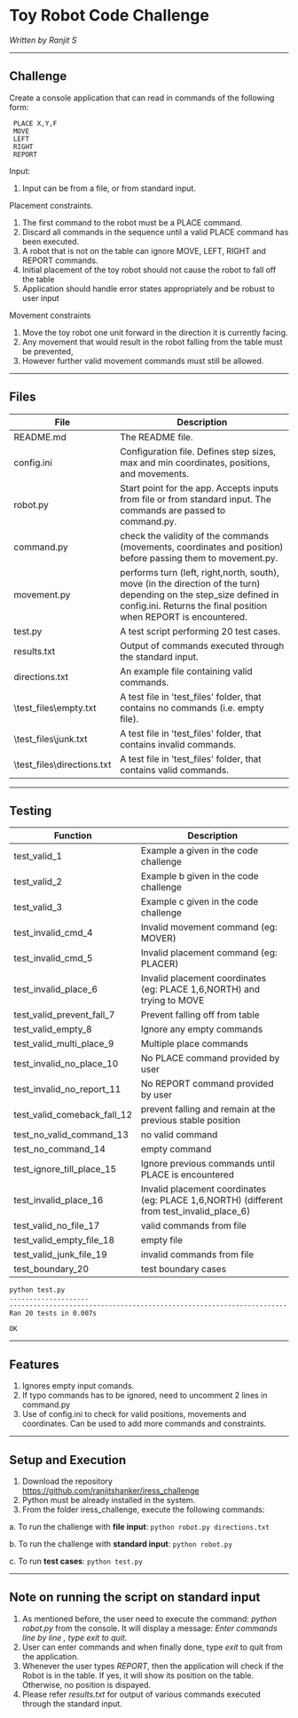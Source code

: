 # Toy Robot Code Challenge
*Written by Ranjit S*

-------------------------
Challenge
-------------------------
Create a console application that can read in commands of the following form:

     PLACE X,Y,F
     MOVE
     LEFT
     RIGHT
     REPORT

Input:
1. Input can be from a file, or from standard input.

Placement constraints.
1. The first command to the robot must be a PLACE command.
2. Discard all commands in the sequence until a valid PLACE command has been executed.
3. A robot that is not on the table can ignore MOVE, LEFT, RIGHT and REPORT commands.
4. Initial placement of the toy robot should not cause the robot to fall off the table 
5. Application should handle error states appropriately and be robust to user input

Movement constraints
1. Move the toy robot one unit forward in the direction it is currently facing.
2. Any movement that would result in the robot falling from the table must be prevented,
3. However further valid movement commands must still be allowed.
-------------------------
Files
-------------------------
File | Description
--- | ---
README.md | The README file.
config.ini |  Configuration file. Defines step sizes, max and min coordinates, positions, and movements.
robot.py |  Start point for the app. Accepts inputs from file or from standard input. The commands are passed to command.py.
command.py |  check the validity of the commands (movements, coordinates and position) before passing them to movement.py.
movement.py | performs turn (left, right,north, south), move (in the direction of the turn) depending on the step_size defined in config.ini. Returns the final position when REPORT is encountered.
test.py | A test script performing 20 test cases.
results.txt | Output of commands executed through the standard input.
directions.txt |  An example file containing valid commands.
\test_files\empty.txt |  A test file in 'test_files' folder, that contains no commands (i.e. empty file).
\test_files\junk.txt |  A test file in 'test_files' folder, that contains invalid commands.
\test_files\directions.txt | A test file in 'test_files' folder, that contains valid commands.
-------------------------
Testing
-------------------------
Function | Description
--- | ---
test_valid_1 | Example a given in the code challenge
test_valid_2 | Example b given in the code challenge
test_valid_3 | Example c given in the code challenge
test_invalid_cmd_4 | Invalid movement command (eg: MOVER)
test_invalid_cmd_5 | Invalid placement command (eg: PLACER)
test_invalid_place_6 | Invalid placement coordinates (eg: PLACE 1,6,NORTH) and trying to MOVE
test_valid_prevent_fall_7 | Prevent falling off from table
test_valid_empty_8 | Ignore any empty commands
test_valid_multi_place_9 | Multiple place commands
test_invalid_no_place_10 | No PLACE command provided by user
test_invalid_no_report_11 | No REPORT command provided by user
test_valid_comeback_fall_12 | prevent falling and remain at the previous stable position
test_no_valid_command_13 | no valid command
test_no_command_14 | empty command
test_ignore_till_place_15 | Ignore previous commands until PLACE is encountered
test_invalid_place_16 | Invalid placement coordinates (eg: PLACE 1,6,NORTH) (different from test_invalid_place_6)
test_valid_no_file_17 | valid commands from file
test_valid_empty_file_18 | empty file 
test_valid_junk_file_19 | invalid commands from file 
test_boundary_20 | test boundary cases
```
python test.py
....................
----------------------------------------------------------------------
Ran 20 tests in 0.007s

OK
```
-------------------------
Features
-------------------------
1. Ignores empty input comands.
2. If typo commands has to be ignored, need to uncomment 2 lines in command.py
3. Use of config.ini to check for valid positions, movements and coordinates. Can be used to add more commands and constraints.
-------------------------
Setup and Execution
-------------------------
1. Download the repository https://github.com/ranjitshanker/iress_challenge
2. Python must be already installed in the system.
3. From the folder iress_challenge, execute the following commands:

a. To run the challenge with **file input**: `python robot.py directions.txt`

b. To run the challenge with **standard input**: `python robot.py`

c. To run **test cases**: `python test.py`

-------------------------
Note on running the script on standard input
-------------------------
1. As mentioned before, the user need to execute the command: *python robot.py* from the console. It will display a message: *Enter commands line by line , type exit to quit*.
2. User can enter commands and when finally done, type *exit* to quit from the application.
3. Whenever the user types *REPORT*, then the application will check if the Robot is in the table. If yes, it will show its position on the table. Otherwise, no position is dispayed.
4. Please refer *results.txt* for output of various commands executed through the standard input.


